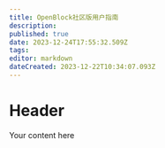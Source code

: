 ```yaml
---
title: OpenBlock社区版用户指南
description: 
published: true
date: 2023-12-24T17:55:32.509Z
tags: 
editor: markdown
dateCreated: 2023-12-22T10:34:07.093Z
---
```


# Header
Your content here
